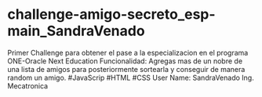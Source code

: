 # challenge-amigo-secreto_esp-main_SandraVenado
Primer Challenge para obtener el pase a la especializacion en el programa ONE-Oracle Next Education
Funcionalidad: Agregas mas de un nobre de una lista de amigos para posteriormente sortearla y conseguir de manera random un amigo. 
#JavaScrip #HTML #CSS
User Name: SandraVenado
Ing. Mecatronica
